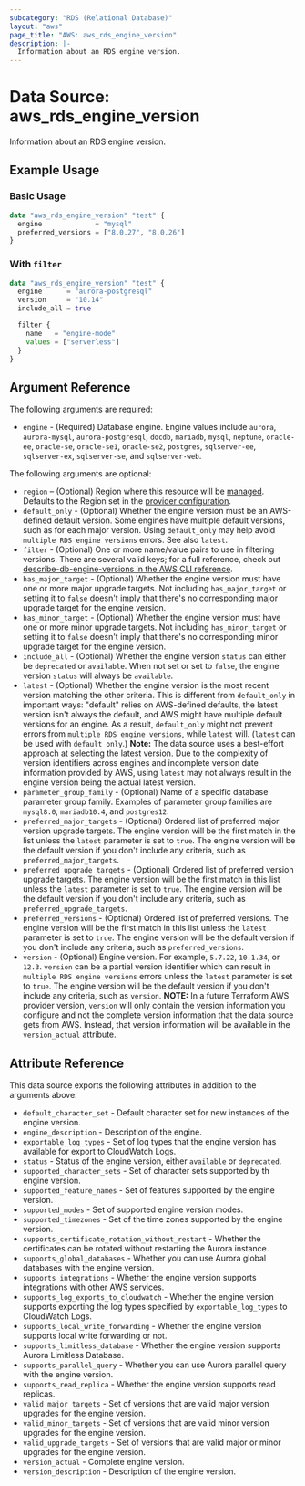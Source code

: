```yaml
---
subcategory: "RDS (Relational Database)"
layout: "aws"
page_title: "AWS: aws_rds_engine_version"
description: |-
  Information about an RDS engine version.
---
```


# Data Source: aws_rds_engine_version

Information about an RDS engine version.

## Example Usage

### Basic Usage

```terraform
data "aws_rds_engine_version" "test" {
  engine             = "mysql"
  preferred_versions = ["8.0.27", "8.0.26"]
}
```

### With `filter`

```terraform
data "aws_rds_engine_version" "test" {
  engine      = "aurora-postgresql"
  version     = "10.14"
  include_all = true

  filter {
    name   = "engine-mode"
    values = ["serverless"]
  }
}
```

## Argument Reference

The following arguments are required:

* `engine` - (Required) Database engine. Engine values include `aurora`, `aurora-mysql`, `aurora-postgresql`, `docdb`, `mariadb`, `mysql`, `neptune`, `oracle-ee`, `oracle-se`, `oracle-se1`, `oracle-se2`, `postgres`, `sqlserver-ee`, `sqlserver-ex`, `sqlserver-se`, and `sqlserver-web`.

The following arguments are optional:

* `region` – (Optional) Region where this resource will be [managed](https://docs.aws.amazon.com/general/latest/gr/rande.html#regional-endpoints). Defaults to the Region set in the [provider configuration](https://registry.terraform.io/providers/hashicorp/aws/latest/docs#aws-configuration-reference).
* `default_only` - (Optional) Whether the engine version must be an AWS-defined default version. Some engines have multiple default versions, such as for each major version. Using `default_only` may help avoid `multiple RDS engine versions` errors. See also `latest`.
* `filter` - (Optional) One or more name/value pairs to use in filtering versions. There are several valid keys; for a full reference, check out [describe-db-engine-versions in the AWS CLI reference](https://awscli.amazonaws.com/v2/documentation/api/latest/reference/rds/describe-db-engine-versions.html).
* `has_major_target` - (Optional) Whether the engine version must have one or more major upgrade targets. Not including `has_major_target` or setting it to `false` doesn't imply that there's no corresponding major upgrade target for the engine version.
* `has_minor_target` - (Optional) Whether the engine version must have one or more minor upgrade targets. Not including `has_minor_target` or setting it to `false` doesn't imply that there's no corresponding minor upgrade target for the engine version.
* `include_all` - (Optional) Whether the engine version `status` can either be `deprecated` or `available`. When not set or set to `false`, the engine version `status` will always be `available`.
* `latest` - (Optional) Whether the engine version is the most recent version matching the other criteria. This is different from `default_only` in important ways: "default" relies on AWS-defined defaults, the latest version isn't always the default, and AWS might have multiple default versions for an engine. As a result, `default_only` might not prevent errors from `multiple RDS engine versions`, while `latest` will. (`latest` can be used with `default_only`.) **Note:** The data source uses a best-effort approach at selecting the latest version. Due to the complexity of version identifiers across engines and incomplete version date information provided by AWS, using `latest` may not always result in the engine version being the actual latest version.
* `parameter_group_family` - (Optional) Name of a specific database parameter group family. Examples of parameter group families are `mysql8.0`, `mariadb10.4`, and `postgres12`.
* `preferred_major_targets` - (Optional) Ordered list of preferred major version upgrade targets. The engine version will be the first match in the list unless the `latest` parameter is set to `true`. The engine version will be the default version if you don't include any criteria, such as `preferred_major_targets`.
* `preferred_upgrade_targets` - (Optional) Ordered list of preferred version upgrade targets. The engine version will be the first match in this list unless the `latest` parameter is set to `true`. The engine version will be the default version if you don't include any criteria, such as `preferred_upgrade_targets`.
* `preferred_versions` - (Optional) Ordered list of preferred versions. The engine version will be the first match in this list unless the `latest` parameter is set to `true`. The engine version will be the default version if you don't include any criteria, such as `preferred_versions`.
* `version` - (Optional) Engine version. For example, `5.7.22`, `10.1.34`, or `12.3`. `version` can be a partial version identifier which can result in `multiple RDS engine versions` errors unless the `latest` parameter is set to `true`. The engine version will be the default version if you don't include any criteria, such as `version`. **NOTE:** In a future Terraform AWS provider version, `version` will only contain the version information you configure and not the complete version information that the data source gets from AWS. Instead, that version information will be available in the `version_actual` attribute.

## Attribute Reference

This data source exports the following attributes in addition to the arguments above:

* `default_character_set` - Default character set for new instances of the engine version.
* `engine_description` - Description of the engine.
* `exportable_log_types` - Set of log types that the engine version has available for export to CloudWatch Logs.
* `status` - Status of the engine version, either `available` or `deprecated`.
* `supported_character_sets` - Set of character sets supported by th engine version.
* `supported_feature_names` - Set of features supported by the engine version.
* `supported_modes` - Set of supported engine version modes.
* `supported_timezones` - Set of the time zones supported by the engine version.
* `supports_certificate_rotation_without_restart` - Whether the certificates can be rotated without restarting the Aurora instance.
* `supports_global_databases` - Whether you can use Aurora global databases with the engine version.
* `supports_integrations` - Whether the engine version supports integrations with other AWS services.
* `supports_log_exports_to_cloudwatch` - Whether the engine version supports exporting the log types specified by `exportable_log_types` to CloudWatch Logs.
* `supports_local_write_forwarding` - Whether the engine version supports local write forwarding or not.
* `supports_limitless_database` - Whether the engine version supports Aurora Limitless Database.
* `supports_parallel_query` - Whether you can use Aurora parallel query with the engine version.
* `supports_read_replica` - Whether the engine version supports read replicas.
* `valid_major_targets` - Set of versions that are valid major version upgrades for the engine version.
* `valid_minor_targets` - Set of versions that are valid minor version upgrades for the engine version.
* `valid_upgrade_targets` - Set of versions that are valid major or minor upgrades for the engine version.
* `version_actual` - Complete engine version.
* `version_description` - Description of the engine version.

